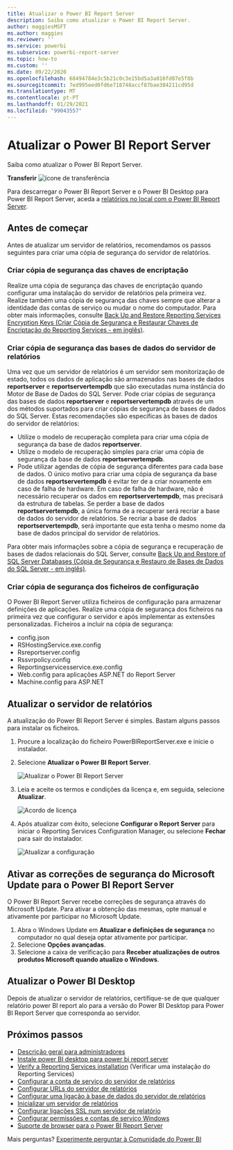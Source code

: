 ```yaml
---
title: Atualizar o Power BI Report Server
description: Saiba como atualizar o Power BI Report Server.
author: maggiesMSFT
ms.author: maggies
ms.reviewer: ''
ms.service: powerbi
ms.subservice: powerbi-report-server
ms.topic: how-to
ms.custom: ''
ms.date: 09/22/2020
ms.openlocfilehash: 68494784e3c5b21c0c3e15bd5a3a816fd07e5f8b
ms.sourcegitcommit: 7ed995eed0fd6e718748accf87bae384211cd95d
ms.translationtype: MT
ms.contentlocale: pt-PT
ms.lasthandoff: 01/29/2021
ms.locfileid: "99043557"
---
```

# <a name="upgrade-power-bi-report-server"></a>Atualizar o Power BI Report Server

Saiba como atualizar o Power BI Report Server.

 **Transferir** ![ícone de transferência](media/upgrade/download.png "ícone de transferência")

Para descarregar o Power BI Report Server e o Power BI Desktop para Power BI Report Server, aceda a [relatórios no local com o Power BI Report Server](https://powerbi.microsoft.com/report-server/).

## <a name="before-you-begin"></a>Antes de começar

Antes de atualizar um servidor de relatórios, recomendamos os passos seguintes para criar uma cópia de segurança do servidor de relatórios.

### <a name="backing-up-the-encryption-keys"></a>Criar cópia de segurança das chaves de encriptação

Realize uma cópia de segurança das chaves de encriptação quando configurar uma instalação do servidor de relatórios pela primeira vez. Realize também uma cópia de segurança das chaves sempre que alterar a identidade das contas de serviço ou mudar o nome do computador. Para obter mais informações, consulte [Back Up and Restore Reporting Services Encryption Keys (Criar Cópia de Segurança e Restaurar Chaves de Encriptação do Reporting Services - em inglês)](/sql/reporting-services/install-windows/ssrs-encryption-keys-back-up-and-restore-encryption-keys).

### <a name="backing-up-the-report-server-databases"></a>Criar cópia de segurança das bases de dados do servidor de relatórios

Uma vez que um servidor de relatórios é um servidor sem monitorização de estado, todos os dados de aplicação são armazenados nas bases de dados **reportserver** e **reportservertempdb** que são executadas numa instância do Motor de Base de Dados do SQL Server. Pode criar cópias de segurança das bases de dados **reportserver** e **reportservertempdb** através de um dos métodos suportados para criar cópias de segurança de bases de dados do SQL Server. Estas recomendações são específicas às bases de dados do servidor de relatórios:

* Utilize o modelo de recuperação completa para criar uma cópia de segurança da base de dados **reportserver**.
* Utilize o modelo de recuperação simples para criar uma cópia de segurança da base de dados **reportservertempdb**.
* Pode utilizar agendas de cópia de segurança diferentes para cada base de dados. O único motivo para criar uma cópia de segurança da base de dados **reportservertempdb** é evitar ter de a criar novamente em caso de falha de hardware. Em caso de falha de hardware, não é necessário recuperar os dados em **reportservertempdb**, mas precisará da estrutura de tabelas. Se perder a base de dados **reportservertempdb**, a única forma de a recuperar será recriar a base de dados do servidor de relatórios. Se recriar a base de dados **reportservertempdb**, será importante que esta tenha o mesmo nome da base de dados principal do servidor de relatórios.

Para obter mais informações sobre a cópia de segurança e recuperação de bases de dados relacionais do SQL Server, consulte [Back Up and Restore of SQL Server Databases (Cópia de Segurança e Restauro de Bases de Dados do SQL Server - em inglês)](/sql/relational-databases/backup-restore/back-up-and-restore-of-sql-server-databases).

### <a name="backing-up-the-configuration-files"></a>Criar cópia de segurança dos ficheiros de configuração

O Power BI Report Server utiliza ficheiros de configuração para armazenar definições de aplicações. Realize uma cópia de segurança dos ficheiros na primeira vez que configurar o servidor e após implementar as extensões personalizadas. Ficheiros a incluir na cópia de segurança:

* config.json
* RSHostingService.exe.config
* Rsreportserver.config
* Rssvrpolicy.config
* Reportingservicesservice.exe.config
* Web.config para aplicações ASP.NET do Report Server
* Machine.config para ASP.NET

## <a name="upgrade-the-report-server"></a>Atualizar o servidor de relatórios

A atualização do Power BI Report Server é simples. Bastam alguns passos para instalar os ficheiros.

1. Procure a localização do ficheiro PowerBIReportServer.exe e inicie o instalador.

2. Selecione **Atualizar o Power BI Report Server**.

    ![Atualizar o Power BI Report Server](media/upgrade/reportserver-upgrade1.png "Atualizar o Power BI Report Server")

3. Leia e aceite os termos e condições da licença e, em seguida, selecione **Atualizar**.

    ![Acordo de licença](media/upgrade/reportserver-upgrade-eula.png "Acordo de licença")

4. Após atualizar com êxito, selecione **Configurar o Report Server** para iniciar o Reporting Services Configuration Manager, ou selecione **Fechar** para sair do instalador.

    ![Atualizar a configuração](media/upgrade/reportserver-upgrade-configure.png)

## <a name="enable-microsoft-update-security-fixes-for-power-bi-report-server"></a>Ativar as correções de segurança do Microsoft Update para o Power BI Report Server

O Power BI Report Server recebe correções de segurança através do Microsoft Update. Para ativar a obtenção das mesmas, opte manual e ativamente por participar no Microsoft Update.

1.  Abra o Windows Update em **Atualizar e definições de segurança** no computador no qual deseja optar ativamente por participar.
2.  Selecione **Opções avançadas**.
3.  Selecione a caixa de verificação para **Receber atualizações de outros produtos Microsoft quando atualizo o Windows**.

## <a name="upgrade-power-bi-desktop"></a>Atualizar o Power BI Desktop

Depois de atualizar o servidor de relatórios, certifique-se de que qualquer relatório power BI report alo para a versão do Power BI Desktop para Power BI Report Server que corresponda ao servidor.

## <a name="next-steps"></a>Próximos passos

* [Descrição geral para administradores](admin-handbook-overview.md)  
* [Instale power BI desktop para power bi report server](install-powerbi-desktop.md)  
* [Verify a Reporting Services installation](/sql/reporting-services/install-windows/verify-a-reporting-services-installation) (Verificar uma instalação do Reporting Services)  
* [Configurar a conta de serviço do servidor de relatórios](/sql/reporting-services/install-windows/configure-the-report-server-service-account-ssrs-configuration-manager)  
* [Configurar URLs do servidor de relatórios](/sql/reporting-services/install-windows/configure-report-server-urls-ssrs-configuration-manager)  
* [Configurar uma ligação à base de dados do servidor de relatórios](/sql/reporting-services/install-windows/configure-a-report-server-database-connection-ssrs-configuration-manager)  
* [Inicializar um servidor de relatórios](/sql/reporting-services/install-windows/ssrs-encryption-keys-initialize-a-report-server)  
* [Configurar ligações SSL num servidor de relatório](/sql/reporting-services/security/configure-ssl-connections-on-a-native-mode-report-server)  
* [Configurar permissões e contas de serviço Windows](/sql/database-engine/configure-windows/configure-windows-service-accounts-and-permissions)  
* [Suporte de browser para o Power BI Report Server](browser-support.md)

Mais perguntas? [Experimente perguntar à Comunidade do Power BI](https://community.powerbi.com/)